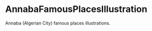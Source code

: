 AnnabaFamousPlacesIllustration
==============================

Annaba (Algerian City) famous places illustrations.


